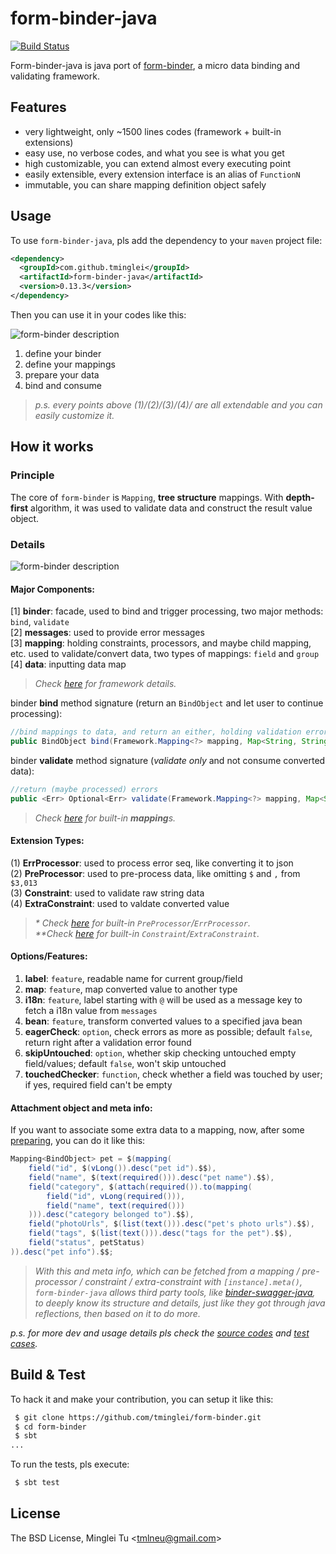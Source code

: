 form-binder-java
=================
[![Build Status](https://travis-ci.org/tminglei/form-binder-java.svg?branch=master)](https://travis-ci.org/tminglei/form-binder-java)


Form-binder-java is java port of [form-binder](https://github.com/tminglei/form-binder), a micro data binding and validating framework.



Features
-------------
- very lightweight, only ~1500 lines codes (framework + built-in extensions)
- easy use, no verbose codes, and what you see is what you get
- high customizable, you can extend almost every executing point
- easily extensible, every extension interface is an alias of `FunctionN`
- immutable, you can share mapping definition object safely



Usage
-------------
To use `form-binder-java`, pls add the dependency to your `maven` project file:
```xml
<dependency>
  <groupId>com.github.tminglei</groupId>
  <artifactId>form-binder-java</artifactId>
  <version>0.13.3</version>
</dependency>
```


Then you can use it in your codes like this:

![form-binder description](https://github.com/tminglei/form-binder-java/raw/master/form-binder-desc.png)

1. define your binder
2. define your mappings
3. prepare your data
4. bind and consume


> _p.s. every points above (1)/(2)/(3)/(4)/ are all extendable and you can easily customize it._  



How it works
--------------------
### Principle
The core of `form-binder` is `Mapping`, **tree structure** mappings. With **depth-first** algorithm, it was used to validate data and construct the result value object.

### Details

![form-binder description](https://github.com/tminglei/form-binder-java/raw/master/form-binder-desc.png)

#### Major Components:  
[1] **binder**: facade, used to bind and trigger processing, two major methods: `bind`, `validate`  
[2] **messages**: used to provide error messages  
[3] **mapping**: holding constraints, processors, and maybe child mapping, etc. used to validate/convert data, two types of mappings: `field` and `group`  
[4] **data**: inputting data map  

> _Check [here](https://github.com/tminglei/form-binder-java/blob/master/src/main/java/com/github/tminglei/bind/Framework.java) for framework details._

binder **bind** method signature (return an `BindObject` and let user to continue processing):
```java
//bind mappings to data, and return an either, holding validation errors or converted value
public BindObject bind(Framework.Mapping<?> mapping, Map<String, String> data, String root)
```

binder **validate** method signature (_validate only_ and not consume converted data):
```java
//return (maybe processed) errors
public <Err> Optional<Err> validate(Framework.Mapping<?> mapping, Map<String, String> data, String root)
```

> _Check [here](https://github.com/tminglei/form-binder-java/blob/master/src/main/java/com/github/tminglei/bind/Mappings.java) for built-in **mapping**s._  

#### Extension Types:  
(1) **ErrProcessor**: used to process error seq, like converting it to json  
(2) **PreProcessor**: used to pre-process data, like omitting `$` and `,` from `$3,013`  
(3) **Constraint**: used to validate raw string data  
(4) **ExtraConstraint**: used to valdate converted value  

> _* Check [here](https://github.com/tminglei/form-binder-java/blob/master/src/main/java/com/github/tminglei/bind/Processors.java) for built-in `PreProcessor`/`ErrProcessor`._  
> _**Check [here](https://github.com/tminglei/form-binder-java/blob/master/src/main/java/com/github/tminglei/bind/Constraints.java) for built-in `Constraint`/`ExtraConstraint`._

#### Options/Features:  
1) **label**: `feature`, readable name for current group/field  
2) **map**: `feature`, map converted value to another type  
3) **i18n**: `feature`, label starting with `@` will be used as a message key to fetch a i18n value from `messages`  
4) **bean**: `feature`, transform converted values to a specified java bean  
5) **eagerCheck**: `option`, check errors as more as possible; default `false`, return right after a validation error found  
6) **skipUntouched**: `option`, whether skip checking untouched empty field/values; default `false`, won't skip untouched  
7) **touchedChecker**: `function`, check whether a field was touched by user; if yes, required field can't be empty

#### Attachment object and meta info:
If you want to associate some extra data to a mapping, now, after some [preparing](https://github.com/tminglei/form-binder-java/blob/master/src/test/java/com/github/tminglei/bind/AttachmentTest.java#L34), you can do it like this:
```java
Mapping<BindObject> pet = $(mapping(
    field("id", $(vLong()).desc("pet id").$$),
    field("name", $(text(required())).desc("pet name").$$),
    field("category", $(attach(required()).to(mapping(
        field("id", vLong(required())),
        field("name", text(required()))
    ))).desc("category belonged to").$$),
    field("photoUrls", $(list(text())).desc("pet's photo urls").$$),
    field("tags", $(list(text())).desc("tags for the pet").$$),
    field("status", petStatus)
)).desc("pet info").$$;
```
> _With this and meta info, which can be fetched from a mapping / pre-processor / constraint / extra-constraint with `[instance].meta()`, `form-binder-java` allows third party tools, like [binder-swagger-java](https://github.com/tminglei/binder-swagger-java), to deeply know its structure and details, just like they got through java reflections, then based on it to do more._


_p.s. for more dev and usage details pls check the [source codes](https://github.com/tminglei/form-binder-java/tree/master/src/main/java/com/github/tminglei/bind) and [test cases](https://github.com/tminglei/form-binder-java/tree/master/src/test/java/com/github/tminglei/bind)._



Build & Test
-------------------
To hack it and make your contribution, you can setup it like this:
```bash
 $ git clone https://github.com/tminglei/form-binder.git
 $ cd form-binder
 $ sbt
...
```
To run the tests, pls execute:
```bash
 $ sbt test
```



License
---------
The BSD License, Minglei Tu &lt;tmlneu@gmail.com&gt;
